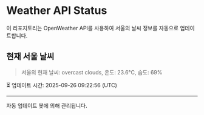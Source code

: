 
# Weather API Status

이 리포지토리는 OpenWeather API를 사용하여 서울의 날씨 정보를 자동으로 업데이트합니다.

## 현재 서울 날씨
> 서울의 현재 날씨: overcast clouds, 온도: 23.6°C, 습도: 69%

⏳ 업데이트 시간: 2025-09-26 09:22:56 (UTC)

---
자동 업데이트 봇에 의해 관리됩니다.
